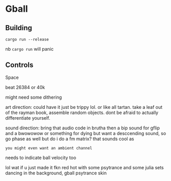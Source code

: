 # Gball
## Building
`cargo run --release`

nb `cargo run` will panic
## Controls
Space


beat 26384
or 40k


might need some dithering


art direction: could have it just be trippy lol.
or like all tartan. take a leaf out of the rayman book, assemble random objects. dont be afraid to actually differentiate yourself.

sound direction: bring that audio code in brutha
then a bip sound for gflip and a bwowowow or something for dying
but want a desccending sound, so go phase as well
    but do i do a fm matrix? that sounds cool as

    you might even want an ambient channel


needs to indicate ball velocity too


lol wat if u just made it fkn red hot with some psytrance and some julia sets dancing in the background, gball psytrance skin